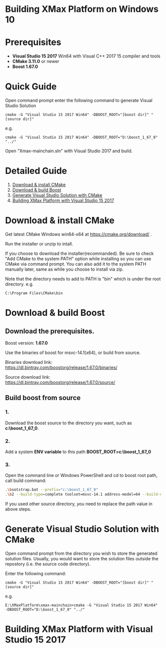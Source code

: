 # Building XMax Platform on Windows 10

# Prerequisites 

* **Visual Studio 15 2017** Win64 with Visual C++ 2017 15 compiler and tools
* **CMake 3.11.0** or newer
* **Boost 1.67.0**

# Quick Guide

Open command prompt enter the following command to generate Visual Studio Solution

    cmake -G "Visual Studio 15 2017 Win64" -DBOOST_ROOT="[boost dir]" "[source dir]"    
e.g.

    cmake -G "Visual Studio 15 2017 Win64" -DBOOST_ROOT="D:\boost_1_67_0" "../"

Open "Xmax-mainchain.sln" with Visual Studio 2017 and build.

# Detailed Guide

1. [Download & install CMake](#cmake)
1. [Download & build Boost](#boost)
1. [Generate Visual Studio Solution with CMake](#gensln)
1. [Building XMax Platform with Visual Studio 15 2017](#build)

# Download & install CMake
<a name="cmake"></a>

Get latest CMake Windows win64-x64 at https://cmake.org/download/ .

Run the installer or unzip to intall.

If you choose to download the installer(recommanded). Be sure to check "Add CMake to the system PATH" option while installing so you can use CMake via command prompt. You can also add it to the system PATH manually later, same as while you choose to install via zip.

Note that the directory needs to add to PATH is "bin" which is under the root directory. e.g.

    C:\Program Files\CMake\bin

# Download & build Boost
<a name="boost"></a>

## Download the prerequisites.
Boost version: **1.67.0**

Use the binaries of boost for msvc-14.1(x64), or build from source.

Binaries download link: https://dl.bintray.com/boostorg/release/1.67.0/binaries/

Source download link: https://dl.bintray.com/boostorg/release/1.67.0/source/


## Build boost from source

### 1.
Download the boost source to the directory you want, such as **c:\boost_1_67_0**.

### 2.
Add a system **ENV variable** to this path **BOOST_ROOT=c:\boost_1_67_0**

### 3.
Open the command line or Windows PowerShell and cd to boost root path, call build command:
```bash
.\bootstrap.bat --prefix="c:\boost_1_67_0"
.\b2 --build-type=complete toolset=msvc-14.1 address-model=64 --build-dir=.x64 --stagedir=stage_x64 --prefix="c:\boost_1_67_0"  install
```
If you used other source directory, you need to replace the path value in above steps.

# Generate Visual Studio Solution with CMake
<a name="gensln"></a>

Open command prompt from the directory you wish to store the generated solution files. Usually, you would want to store the solution files outside the repostory (i.e. the source code directory).

Enter the following command:

    cmake -G "Visual Studio 15 2017 Win64" -DBOOST_ROOT="[boost dir]" "[source dir]"    
e.g.

    E:\XMaxPlatform\xmax-mainchain>cmake -G "Visual Studio 15 2017 Win64" -DBOOST_ROOT="D:\boost_1_67_0" "../"

# Building XMax Platform with Visual Studio 15 2017
<a name="build"></a>


